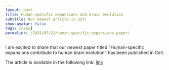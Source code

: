 ```yaml
---
layout: post
title: Human-specific expansions and brain evolution
subtitle: Our newest article is out!
show-avatar: false
tags: [news]
permalink: /2025/07/22/human-specific-expansions-paper/
---
```


I am excited to share that our newest paper titled "Human-specific expansions contribute to human brain evolution" has been published in Cell.

The article is available in the following link: [link](https://www.sciencedirect.com/science/article/pii/S0092867425007391?dgcid=author)

